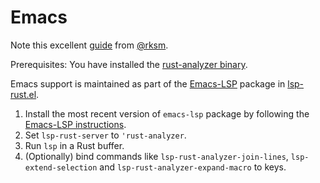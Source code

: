 # Emacs

Note this excellent [guide](https://robert.kra.hn/posts/2021-02-07_rust-with-emacs/) from [@rksm](https://github.com/rksm).

Prerequisites: You have installed the [rust-analyzer binary](server_binary.md).

Emacs support is maintained as part of the [Emacs-LSP](https://github.com/emacs-lsp/lsp-mode) package in [lsp-rust.el](https://github.com/emacs-lsp/lsp-mode/blob/master/lsp-rust.el).

1. Install the most recent version of `emacs-lsp` package by following the [Emacs-LSP instructions](https://github.com/emacs-lsp/lsp-mode).
1. Set `lsp-rust-server` to `'rust-analyzer`.
1. Run `lsp` in a Rust buffer.
1. (Optionally) bind commands like `lsp-rust-analyzer-join-lines`, `lsp-extend-selection` and `lsp-rust-analyzer-expand-macro` to keys.
